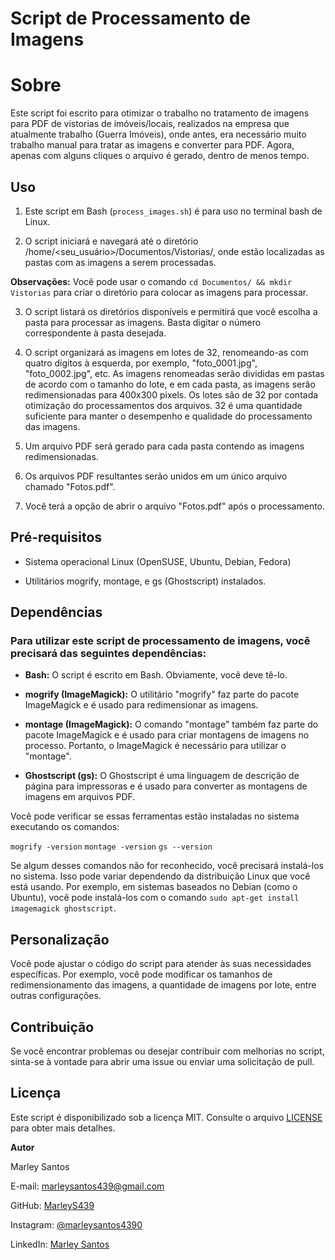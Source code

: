 # Script de Processamento de Imagens

# Sobre

Este script foi escrito para otimizar o trabalho no tratamento de imagens para PDF de vistorias de imóveis/locais, realizados na empresa que atualmente trabalho (Guerra Imóveis), onde antes, era necessário muito trabalho manual para tratar as imagens e converter para PDF. Agora, apenas com alguns cliques o arquivo é gerado, dentro de menos tempo.

## Uso

1. Este script em Bash (`process_images.sh`) é para uso no terminal bash de Linux.

2. O script iniciará e navegará até o diretório /home/<seu_usuário>/Documentos/Vistorias/, onde estão localizadas as pastas com as imagens a serem processadas.

**Observações:**
 Você pode usar o comando `cd Documentos/ && mkdir Vistorias` para criar o diretório para colocar as imagens para processar.

3. O script listará os diretórios disponíveis e permitirá que você escolha a pasta para processar as imagens. Basta digitar o número correspondente à pasta desejada.

4. O script organizará as imagens em lotes de 32, renomeando-as com quatro dígitos à esquerda, por exemplo, "foto_0001.jpg", "foto_0002.jpg", etc. As imagens renomeadas serão divididas em pastas de acordo com o tamanho do lote, e em cada pasta, as imagens serão redimensionadas para 400x300 pixels. Os lotes são de 32 por contada otimização do processamentos dos arquivos. 32 é uma quantidade suficiente para manter o desempenho e qualidade do processamento das imagens.

5. Um arquivo PDF será gerado para cada pasta contendo as imagens redimensionadas.

6. Os arquivos PDF resultantes serão unidos em um único arquivo chamado "Fotos.pdf".

7. Você terá a opção de abrir o arquivo "Fotos.pdf" após o processamento.

## Pré-requisitos

- Sistema operacional Linux (OpenSUSE, Ubuntu, Debian, Fedora)

- Utilitários mogrify, montage, e gs (Ghostscript) instalados.

## Dependências

### Para utilizar este script de processamento de imagens, você precisará das seguintes dependências:

- **Bash:** O script é escrito em Bash. Obviamente, você deve tê-lo.

- **mogrify (ImageMagick):** O utilitário "mogrify" faz parte do pacote ImageMagick e é usado para redimensionar as imagens.

- **montage (ImageMagick):** O comando "montage" também faz parte do pacote ImageMagick e é usado para criar montagens de imagens no processo. Portanto, o ImageMagick é necessário para utilizar o "montage".

- **Ghostscript (gs):** O Ghostscript é uma linguagem de descrição de página para impressoras e é usado para converter as montagens de imagens em arquivos PDF.

Você pode verificar se essas ferramentas estão instaladas no sistema executando os comandos:

`mogrify -version`
`montage -version`
`gs --version`

Se algum desses comandos não for reconhecido, você precisará instalá-los no sistema. Isso pode variar dependendo da distribuição Linux que você está usando. Por exemplo, em sistemas baseados no Debian (como o Ubuntu), você pode instalá-los com o comando `sudo apt-get install imagemagick ghostscript`.

## Personalização

Você pode ajustar o código do script para atender às suas necessidades específicas. Por exemplo, você pode modificar os tamanhos de redimensionamento das imagens, a quantidade de imagens por lote, entre outras configurações.

## Contribuição

Se você encontrar problemas ou desejar contribuir com melhorias no script, sinta-se à vontade para abrir uma issue ou enviar uma solicitação de pull.

## Licença

Este script é disponibilizado sob a licença MIT. Consulte o arquivo [LICENSE](https://github.com/MarleyS439/Processador-de-Imagens/blob/main/LICENSE) para obter mais detalhes.

**Autor**

Marley Santos

E-mail: [marleysantos439@gmail.com](mailto:marleysantos439@gmail.com)

GitHub: [MarleyS439](https://github.com/MarleyS439/)

Instagram: [@marleysantos4390](instagram.com/marleysantos4390)

LinkedIn: [Marley Santos](https://www.linkedin.com/in/marleysantos/)
